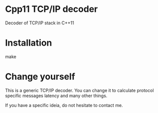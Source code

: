 Cpp11 TCP/IP decoder
====================

Decoder of TCP/IP stack in C++11

# Installation

make

# Change yourself

This is a generic TCP/IP decoder. You can change it to calculate protocol specific messages latency and many other things.

If you have a specific ideia, do not hesitate to contact me.

